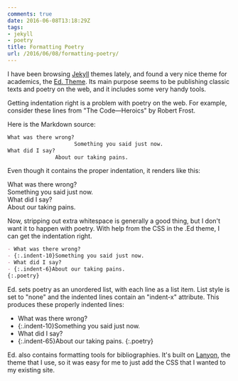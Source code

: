 ```yaml
---
comments: true
date: 2016-06-08T13:18:29Z
tags:
- jekyll
- poetry
title: Formatting Poetry
url: /2016/06/08/formatting-poetry/
---
```


I have been browsing [Jekyll](http://jekyllrb.com/) themes lately, and found a very nice theme for academics, the [Ed. Theme](http://elotroalex.github.io/ed/documentation/#bibliographies). Its main purpose seems to be publishing classic texts and poetry on the web, and it includes some very handy tools. 

Getting indentation right is a problem with poetry on the web. For example, consider these lines from "The Code—Heroics" by Robert Frost.

Here is the Markdown source:

``` markdown
What was there wrong?
                     Something you said just now.
What did I say?
               About our taking pains.
```

Even though it contains the proper indentation, it renders like this:

What was there wrong?  
                     Something you said just now.  
What did I say?  
               About our taking pains.

Now, stripping out extra whitespace is generally a good thing, but I don't want it to happen with poetry. With help from the CSS in the .Ed theme, I can get the indentation right.

``` markdown
- What was there wrong?
- {:.indent-10}Something you said just now.
- What did I say?
- {:.indent-6}About our taking pains.
{:.poetry}
```

Ed. sets poetry as an unordered list, with each line as a list item. List style is set to "none" and the indented lines contain an "indent-x" attribute. This produces these properly indented lines:

- What was there wrong?
- {:.indent-10}Something you said just now.
- What did I say?
- {:.indent-65}About our taking pains.
{:.poetry}

Ed. also contains formatting tools for bibliographies. It's built on [Lanyon](https://github.com/poole/lanyon), the theme that I use, so it was easy for me to just add the CSS that I wanted to my existing site.


